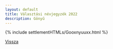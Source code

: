 ```yaml
---
layout: default
title: Választási névjegyzék 2022
description: Gönyű
---
```


{% include settlementHTMLs/Gooxnyuuxx.html %}

[Vissza](../)